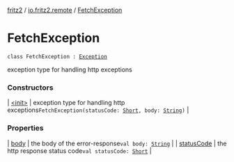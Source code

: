 [fritz2](../../index.md) / [io.fritz2.remote](../index.md) / [FetchException](./index.md)

# FetchException

`class FetchException : `[`Exception`](https://kotlinlang.org/api/latest/jvm/stdlib/kotlin/-exception/index.html)

exception type for handling http exceptions

### Constructors

| [&lt;init&gt;](-init-.md) | exception type for handling http exceptions`FetchException(statusCode: `[`Short`](https://kotlinlang.org/api/latest/jvm/stdlib/kotlin/-short/index.html)`, body: `[`String`](https://kotlinlang.org/api/latest/jvm/stdlib/kotlin/-string/index.html)`)` |

### Properties

| [body](body.md) | the body of the error-response`val body: `[`String`](https://kotlinlang.org/api/latest/jvm/stdlib/kotlin/-string/index.html) |
| [statusCode](status-code.md) | the http response status code`val statusCode: `[`Short`](https://kotlinlang.org/api/latest/jvm/stdlib/kotlin/-short/index.html) |

